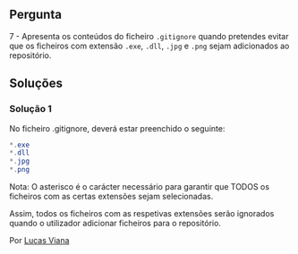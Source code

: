 ## Pergunta

7 - Apresenta os conteúdos do ficheiro `.gitignore` quando pretendes evitar que
os ficheiros com extensão `.exe`, `.dll`, `.jpg` e `.png` sejam adicionados ao
repositório.

## Soluções

### Solução 1

No ficheiro .gitignore, deverá estar preenchido o seguinte:

```cs
*.exe
*.dll
*.jpg
*.png
```

Nota: O asterisco é o carácter necessário para garantir que TODOS os ficheiros
com as certas extensões sejam selecionadas.

Assim, todos os ficheiros com as respetivas extensões serão ignorados quando o 
utilizador adicionar ficheiros para o repositório.

Por [Lucas Viana](https://github.com/LucasViana18)
